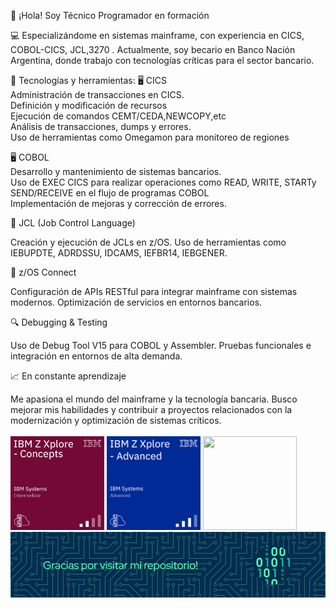 👋 ¡Hola! Soy Técnico Programador en formación
<br>

💻 Especializándome en sistemas mainframe, con experiencia en CICS, COBOL-CICS, JCL,3270 . Actualmente, soy becario en Banco Nación Argentina, donde trabajo con tecnologías críticas para el sector bancario.

🚀 Tecnologías y herramientas:
🖥️ CICS
<br>
Administración de transacciones en CICS.
<br>
Definición y modificación de recursos
<br>
Ejecución de comandos CEMT/CEDA,NEWCOPY,etc
<br>
Análisis de transacciones, dumps y errores. 
<br>
Uso de herramientas como Omegamon para monitoreo de regiones
<br>


🖥️ COBOL 
<br>
Desarrollo y mantenimiento de sistemas bancarios.
<br>
Uso de EXEC CICS para realizar operaciones como READ, WRITE, STARTy SEND/RECEIVE en el flujo de programas COBOL
<br>
Implementación de mejoras y corrección de errores.
<br>

📡 JCL (Job Control Language)

Creación y ejecución de JCLs en z/OS.
Uso de herramientas como IEBUPDTE, ADRDSSU, IDCAMS, IEFBR14, IEBGENER.
<br>

🔗 z/OS Connect

Configuración de APIs RESTful para integrar mainframe con sistemas modernos.
Optimización de servicios en entornos bancarios.
<br>

🔍 Debugging & Testing

Uso de Debug Tool V15 para COBOL y Assembler.
Pruebas funcionales e integración en entornos de alta demanda.
<br>

📈 En constante aprendizaje
<br>

Me apasiona el mundo del mainframe y la tecnología bancaria. Busco mejorar mis habilidades y contribuir a proyectos relacionados con la modernización y optimización de sistemas críticos.
<br>
<br>
<img src="./ibmz-concepts.png" width="150" height="150"/>
<img src="./ibmz-advanced.png" width="150" height="150"/>
<img src="./all-star.png" width="150" height="150"/>
![Header](./githubHeader.png)


